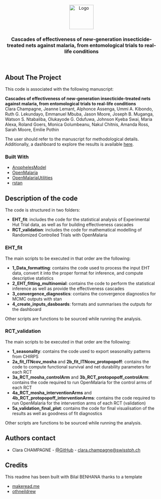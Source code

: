 
<br/>
<div align="center">
<a href="https://github.com/ShaanCoding/ReadME-Generator">
<img src="https://avatars.githubusercontent.com/u/5869420?s=200&v=4" alt="Logo" width="80" height="80">
</a>
<h3 align="center">Cascades of effectiveness of new-generation insecticide-treated nets against malaria, from entomological trials to real-life conditions</h3>
<p align="center">
<br/>

</p>
</div>

## About The Project

This code is associated with the following manuscript: 

__Cascades of effectiveness of new-generation insecticide-treated nets against malaria, from entomological trials to real-life conditions__  
Clara Champagne, Jeanne Lemant, Alphonce Assenga, Ummi A. Kibondo, Ruth G. Lekundayo, Emmanuel Mbuba, Jason Moore, Joseph B. Muganga, Watson S. Ntabaliba, Olukayode G. Odufuwa, Johnson Kyeba Swai, Maria Alexa, Roland Goers, Monica Golumbeanu, Nakul Chitnis, Amanda Ross, Sarah Moore, Emilie Pothin


The user should refer to the manuscript for methodological details. 
Additionally, a dashboard to explore the results is available [here](https://aimswisstph.shinyapps.io/ITNcascadesdashboard/).



### Built With


- [AnophelesModel](https://github.com/SwissTPH/AnophelesModel/tree/main)
- [OpenMalaria](https://github.com/SwissTPH/openmalaria)
- [OpenMalariaUtilities](https://github.com/SwissTPH/r-openMalariaUtilities)
- [rstan](https://cran.r-project.org/web/packages/rstan/index.html)

## Description of the code

The code is structured in two folders:

- __EHT_fit__: includes the code for the statistical analysis of Experimental Hut Trial data, as well as for building effectiveness cascades
- __RCT_validation__: includes the code for mathematical modelling of Randomized Controlled Trials with OpenMalaria

### EHT_fit

The main scripts to be executed in that order are the following:

- __1_Data_formatting__: contains the code used to process the input EHT data, convert it into the proper format for inference, and compute descriptive statistics
- __2_EHT_fitting_multinomial__: contains the code to perform the statistical inference as well as provide the effectiveness cascades
- __3_convergence_diagnostics__: contains the convergence diagnostics for MCMC outputs with stan
- __4_create_inputs_dasboards__: formats and summarises the outputs for the dashboard

Other scripts are functions to be sourced while running the analysis.

### RCT_validation

The main scripts to be executed in that order are the following:

- __1_seasonality__: contains the code used to export seasonality patterns from CHIRPS
- __2a_fit_ITNcov_mosha__ and __2b_fit_ITNcov_protopopoff__: contains the code to compute functional survival and net durability parameters for each RCT
- __3a_RCT_mosha_controlArm__ and __3b_RCT_protopopoff_controlArm__: contains the code required to run OpenMalaria for the control arms of each RCT
- __4a_RCT_mosha_interventionArms__ and __4b_RCT_protopopoff_interventionArms__: contains the code required to run OpenMalaria for the intervention arms of each RCT (validation)
- __5a_validation_final_plot__: contains the code for final visualisation of the results as well as goodness of fit diagnostics

Other scripts are functions to be sourced while running the analysis.

## Authors contact

- Clara CHAMPAGNE - [@GitHub](https://github.com/clchampag) - clara.champagne@swisstph.ch


## Credits
This readme has been built with Bilal BENHANA thanks to a template
- [makeread.me](https://github.com/ShaanCoding/ReadME-Generator)
- [othneildrew](https://github.com/othneildrew/Best-README-Template)